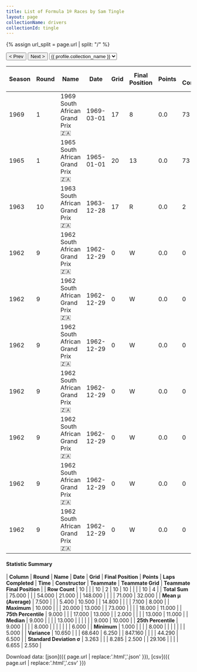 ```yaml
---
title: List of Formula 1® Races by Sam Tingle
layout: page
collectionName: drivers
collectionId: tingle
---
```


{% assign url_split = page.url | split: "/" %}
<div id="collection-navigation">
<button onclick="selector.options[selector.selectedIndex-1].value && (window.location = selector.options[selector.selectedIndex-1].value);">&lt; Prev</button>
<button onclick="selector.options[selector.selectedIndex+1].value && (window.location = selector.options[selector.selectedIndex+1].value);">Next &gt;</button>
<select id="selector" onchange="this.options[this.selectedIndex].value && (window.location = this.options[this.selectedIndex].value);">
  {% for collectionId in site.data[page.collectionName].refs %}
    {% if collectionId == page.collectionId %}
      {% assign selected = "selected" %}
    {% else %}
      {% assign selected = "" %}
    {% endif %}
    {% assign profile = site.data[page.collectionName][collectionId].profile %}
    <option value="/f1/{{ page.collectionName }}/{{ collectionId }}/{{ url_split[4] }}" {{ selected }}>{{ profile.collection_name }}</option>
  {% endfor %}
</select>
</div>

| Season | Round | Name | Date | Grid | Final Position | Points | Laps Completed | Time | Constructor | Teammate | Teammate Grid | Teammate Final Position |
|--|--|--|--|--|--|--|--|--|--|--|--|--|
| 1969 | 1 | 1969 South African Grand Prix 🇿🇦 | 1969-03-01 | 17 | 8 | 0.0 | 73 |   | Brabham-Repco 🇬🇧 | [Peter de Klerk 🇿🇦](/f1/drivers/klerk) | 16 | N |
| 1965 | 1 | 1965 South African Grand Prix 🇿🇦 | 1965-01-01 | 20 | 13 | 0.0 | 73 |   | LDS-Alfa Romeo 🇿🇦 | [Jackie Pretorius 🇿🇦](/f1/drivers/pretorius) | 0 | F |
| 1963 | 10 | 1963 South African Grand Prix 🇿🇦 | 1963-12-28 | 17 | R | 0.0 | 2 |   | LDS 🇿🇦 | [Doug Serrurier 🇿🇦](/f1/drivers/serrurier) | 18 | 11 |
| 1962 | 9 | 1962 South African Grand Prix 🇿🇦 | 1962-12-29 | 0 | W | 0.0 | 0 |   | Lotus-Climax 🇬🇧 | [Innes Ireland 🇬🇧](/f1/drivers/ireland) | 4 | 5 |
| 1962 | 9 | 1962 South African Grand Prix 🇿🇦 | 1962-12-29 | 0 | W | 0.0 | 0 |   | Lotus-Climax 🇬🇧 | [Neville Lederle 🇿🇦](/f1/drivers/lederle) | 10 | 6 |
| 1962 | 9 | 1962 South African Grand Prix 🇿🇦 | 1962-12-29 | 0 | W | 0.0 | 0 |   | Lotus-Climax 🇬🇧 | [Ernie Pieterse 🇿🇦](/f1/drivers/pieterse) | 13 | 10 |
| 1962 | 9 | 1962 South African Grand Prix 🇿🇦 | 1962-12-29 | 0 | W | 0.0 | 0 |   | Lotus-Climax 🇬🇧 | [Jim Clark 🇬🇧](/f1/drivers/clark) | 1 | R |
| 1962 | 9 | 1962 South African Grand Prix 🇿🇦 | 1962-12-29 | 0 | W | 0.0 | 0 |   | Lotus-Climax 🇬🇧 | [Trevor Taylor 🇬🇧](/f1/drivers/trevor_taylor) | 9 | R |
| 1962 | 9 | 1962 South African Grand Prix 🇿🇦 | 1962-12-29 | 0 | W | 0.0 | 0 |   | Lotus-Climax 🇬🇧 | [Gary Hocking 🇿🇼](/f1/drivers/hocking) | 0 | W |
| 1962 | 9 | 1962 South African Grand Prix 🇿🇦 | 1962-12-29 | 0 | W | 0.0 | 0 |   | Lotus-Climax 🇬🇧 | [Syd van der Vyver 🇿🇦](/f1/drivers/vyver) | 0 | W |

#### Statistic Summary

| **Column** | **Round** | **Name** | **Date** | **Grid** | **Final Position** | **Points** | **Laps Completed** | **Time** | **Constructor** | **Teammate** | **Teammate Grid** | **Teammate Final Position** |
| **Row Count** | 10 |  |  | 10 | 2 | 10 | 10 |  |  |  | 10 | 4 |
| **Total Sum** | 75.000 |  |  | 54.000 | 21.000 |  | 148.000 |  |  |  | 71.000 | 32.000 |
| **Mean μ (Average)** | 7.500 |  |  | 5.400 | 10.500 |  | 14.800 |  |  |  | 7.100 | 8.000 |
| **Maximum** | 10.000 |  |  | 20.000 | 13.000 |  | 73.000 |  |  |  | 18.000 | 11.000 |
| **75th Percentile** | 9.000 |  |  | 17.000 | 13.000 |  | 2.000 |  |  |  | 13.000 | 11.000 |
| **Median** | 9.000 |  |  |  | 13.000 |  |  |  |  |  | 9.000 | 10.000 |
| **25th Percentile** | 9.000 |  |  |  | 8.000 |  |  |  |  |  |  | 6.000 |
| **Minimum** | 1.000 |  |  |  | 8.000 |  |  |  |  |  |  | 5.000 |
| **Variance** | 10.650 |  |  | 68.640 | 6.250 |  | 847.160 |  |  |  | 44.290 | 6.500 |
| **Standard Deviation σ** | 3.263 |  |  | 8.285 | 2.500 |  | 29.106 |  |  |  | 6.655 | 2.550 |

Download data: [json]({{ page.url | replace:'.html','.json' }}), [csv]({{ page.url | replace:'.html','.csv' }})
